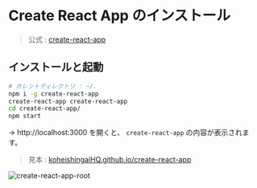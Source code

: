 # Create React App のインストール
> 公式 : [create-react-app](https://github.com/facebookincubator/create-react-app)  

## インストールと起動
```bash
# カレントディレクトリ : ~/.
npm i -g create-react-app
create-react-app create-react-app
cd create-react-app/
npm start
```

→ http://localhost:3000 を開くと、 `create-react-app` の内容が表示されます。

> 見本 : [koheishingaiHQ.github.io/create-react-app](https://koheishingaihq.github.io/create-react-app)

![create-react-app-root](https://c1.staticflickr.com/5/4509/37268153700_b95567ae0f_h.jpg)